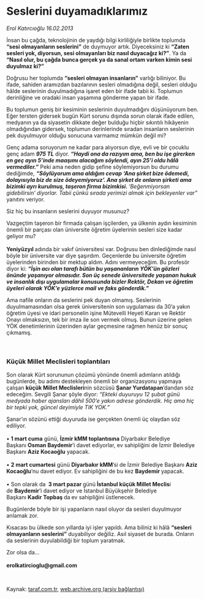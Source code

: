 # Seslerini duyamadıklarımız

*Erol Katırcıoğlu 16.02.2013*

<div class="yazi"><p>İnsan bu çağda, teknolojinin de yaydığı bilgi kirliliğiyle birlikte toplumda <b>“sesi olmayanların seslerini”</b> de duymuyor artık. Diyeceksiniz ki <b>“Zaten sesleri yok, diyorsun, sesi olmayanları biz nasıl duyacağız ki?”</b>. Ya da <b>“Nasıl olur, bu çağda bunca gerçek ya da sanal ortam varken kimin sesi duyulmaz ki?”</b></p>
<p>Doğrusu her toplumda <b>“sesleri olmayan insanların”</b> varlığı biliniyor. Bu ifade, sahiden aramızdan bazılarının sesleri olmadığına değil, sesleri olduğu hâlde seslerinin duyulmadığına işaret eden bir ifade tabii ki. Toplumun derinliğine ve oradaki insan yaşamına gönderme yapan bir ifade. </p>
<p>Bu toplumun geniş bir kesiminin seslerinin duyulmadığını düşünüyorum ben. Eğer tersten gidersek bugün Kürt sorunu dışında sorun olarak ifade edilen, medyanın ya da siyasetin dikkate değer bulduğu hiçbir sıkıntılı hikâyenin olmadığından gidersek, toplumun derinlerinde sıradan insanların seslerinin pek duyulmuyor olduğu sonucuna varmamız mümkün değil mi?</p>
<p>Genç adama soruyorum ne kadar para alıyorsun diye, evli ve bir çocuklu genç adam <b><i>975 TL</i></b> diyor. <b><i>“Haydi ona da razıyım ama, ben bu işe girerken en geç ayın 5’inde maaşımı alacağım söylendi, ayın 25’i oldu hâlâ vermediler.”</i></b> Peki ama neden gidip şefine söylemiyorsun bu durumu dediğimde, <b><i>“Söylüyorum ama aldığım cevap ‘Ana şirket bize ödemedi, dolayısıyla biz de size ödeyemiyoruz’. Ana şirket de onların şirketi ama bizimki ayrı kurulmuş, taşeron firma bizimkisi. </i></b><i>‘Beğenmiyorsan gidebilirsin’ diyorlar. Tabii çünkü sırada yerimizi almak için bekleyenler var”</i> yanıtını veriyor.</p>
<p>Siz hiç bu insanların seslerini duyuyor musunuz?</p>
<p>Vazgeçtim taşeron bir firmada çalışan işçilerden, ya ülkenin aydın kesiminin önemli bir parçası olan üniversite öğretim üyelerinin sesleri size kadar geliyor mu?<br/><br/><b>Yeniyüzyıl </b>adında bir vakıf üniversitesi var. Doğrusu ben dinlediğimde nasıl böyle bir üniversite var diye şaşırdım. Geçenlerde bu üniversite öğretim üyelerinden birinden bir mektup aldım. Adını vermeyeceğim. Bu profesör diyor ki: <b><i>“İşin acı olan tarafı bütün bu yaşananların YÖK’ün gözleri önünde yaşanıyor olmasıdır. Son üç senede üniversitede yaşanan hukuk ve insanlık dışı uygulamalar konusunda bizler Rektör, Dekan ve öğretim üyeleri olarak YÖK’e yüzlerce mail ve faks gönderdik.”</i></b></p>
<p>Ama nafile onların da seslerini pek duyan olmamış. Seslerinin duyulmamasından olsa gerek üniversitenin son uygulaması da 30’a yakın öğretim üyesi ve idari personelin işine Mütevelli Heyeti Kararı ve Rektör Onayı olmaksızın, tek bir imza ile son vermek olmuş. Bunun üzerine gelen YÖK denetimlerinin üzerinden aylar geçmesine rağmen henüz bir sonuç çıkmamış. <br/><br/><br/></p>
<h3>Küçük Millet Meclisleri toplantıları</h3>
<p>Son olarak Kürt sorununun çözümü yönünde önemli adımların atıldığı bugünlerde, bu adımı destekleyen önemli bir organizasyonu yapmaya çalışan <b>küçük Millet Meclisleri</b>nin sözcüsü <b>Şanar Yurdatapan</b>’dandan söz edeceğim. Sevgili Şanar şöyle diyor: <i>“Ekteki duyuruyu 12 şubat günü medyada haber ajansları dâhil 500’e yakın adrese gönderdik. Hiç ama hiç bir tepki yok, güncel deyimiyle TIK YOK.”</i></p>
<p>Şanar’ın sözünü ettiği duyuruda ise gerçekten önemli üç olaydan söz ediliyor.<br/><br/>• <b>1 mart cuma</b> günü, <b>İzmir kMM toplantısına</b> Diyarbakır Belediye Başkanı <b>Osman Baydemir</b>’i davet ediyorlar, ev sahipliğini de İzmir Belediye Başkanı <b>Aziz Kocaoğlu</b> yapacak.<strong><br/><br/></strong>• <b>2 mart cumartesi</b> günü <b>Diyarbakır kMM</b>’si de İzmir Belediye Başkanı <b>Aziz Kocaoğlu</b>’nu davet ediyor. Ev sahipliğini de bu kez <b>Baydemir </b>yapacak.<br/><br/>• Son olarak da <b> 3 mart pazar </b>günü<b> İstanbul küçük Millet Meclis</b>i de <b>Baydemir</b>’i davet ediyor ve İstanbul Büyükşehir Belediye Başkanı <b>Kadir</b> <b>Topbaş </b>da<b> </b>ev sahipliğini üstlenecek. </p>
<p>Bugünlerde böyle bir işi yapanların nasıl oluyor da sesleri duyulmuyor anlamak zor.</p>
<p>Kısacası bu ülkede son yıllarda iyi işler yapıldı. Ama biliniz ki hâlâ <b>“sesleri olmayanların seslerini”</b> duyabiliyor değiliz. Asıl siyaset de burada. Onların da seslerinin duyulabildiği bir toplum yaratmak. </p>
<p>Zor olsa da...<br/><br/><b>erolkatircioglu@gmail.com</b></p>
<p> </p>
</div>

Kaynak: [taraf.com.tr](http://www.taraf.com.tr/erol-katircioglu/makale-seslerini-duyamadiklarimiz.htm), [web.archive.org (arşiv bağlantısı)](http://web.archive.org/web/20130811225735/http://www.taraf.com.tr/erol-katircioglu/makale-seslerini-duyamadiklarimiz.htm)
